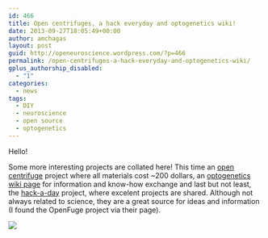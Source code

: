 ```yaml
---
id: 466
title: Open centrifuges, a hack everyday and optogenetics wiki!
date: 2013-09-27T18:05:49+00:00
author: amchagas
layout: post
guid: http://openeuroscience.wordpress.com/?p=466
permalink: /open-centrifuges-a-hack-everyday-and-optogenetics-wiki/
gplus_authorship_disabled:
  - "1"
categories:
  - news
tags:
  - DIY
  - neuroscience
  - open source
  - optogenetics
---
```

Hello!
  
Some more interesting projects are collated here! This time an [open centrifuge](http://openeuroscience.wordpress.com/hardware-projects/openfuge/ "OpenFuge") project where all materials cost ~200 dollars, an [optogenetics wiki page](http://openeuroscience.wordpress.com/hardware-projects/optogenetics/ "Optogenetics") for information and know-how exchange and last but not least, the [hack-a-day](http://openeuroscience.wordpress.com/learning-sources/ "Learning sources") project, where excelent projects are shared. Although not always related to science, they are a great source for ideas and information (I found the OpenFuge project via their page).

<img src="https://i0.wp.com/www.instructables.com/files/deriv/FSD/495J/HLSH87B3/FSD495JHLSH87B3.LARGE.jpg?w=800" data-recalc-dims="1" />